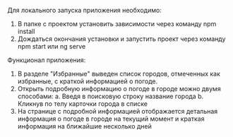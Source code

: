 Для локального запуска приложения необходимо:

1. В папке с проектом установить зависимости через команду npm install
2. Дождаться окончания установки и запустить проект через команду npm start или ng serve

Функционал приложения:

1. В разделе "Избранные" выведен список городов, отмеченных как избранные, с краткой информацией о погоде.
2. Открыть подробную информацию о погоде в городе можно двумя способами:
  a. Введя в поисковую строку название города
  b. Кликнув по телу карточки города в списке
3. На странице с подробной информацией отображается детальная информация о погоде в городе на текущий момент и краткая информация на ближайшие несколько дней
